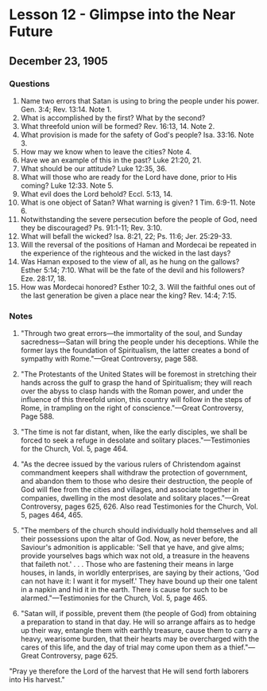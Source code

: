 # Lesson 12 - Glimpse into the Near Future

## December 23, 1905

### Questions

1. Name two errors that Satan is using to bring the people under his power. Gen. 3:4; Rev. 13:14. Note 1.
2. What is accomplished by the first? What by the second?
3. What threefold union will be formed? Rev. 16:13, 14. Note 2.
4. What provision is made for the safety of God's people? Isa. 33:16. Note 3.
5. How may we know when to leave the cities? Note 4.
6. Have we an example of this in the past? Luke 21:20, 21.
7. What should be our attitude? Luke 12:35, 36.
8. What will those who are ready for the Lord have done, prior to His coming? Luke 12:33. Note 5.
9. What evil does the Lord behold? Eccl. 5:13, 14.
10. What is one object of Satan? What warning is given? 1 Tim. 6:9-11. Note 6.
11. Notwithstanding the severe persecution before the people of God, need they be discouraged? Ps. 91:1-11; Rev. 3:10.
12. What will befall the wicked? Isa. 8:21, 22; Ps. 11:6; Jer. 25:29-33.
13. Will the reversal of the positions of Haman and Mordecai be repeated in the experience of the righteous and the wicked in the last days?
14. Was Haman exposed to the view of all, as he hung on the gallows? Esther 5:14; 7:10. What will be the fate of the devil and his followers? Eze. 28:17, 18.
15. How was Mordecai honored? Esther 10:2, 3. Will the faithful ones out of the last generation be given a place near the king? Rev. 14:4; 7:15.

### Notes

1. "Through two great errors—the immortality of the soul, and Sunday sacredness—Satan will bring the people under his deceptions. While the former lays the foundation of Spiritualism, the latter creates a bond of sympathy with Rome."—Great Controversy, page 588.

2. "The Protestants of the United States will be foremost in stretching their hands across the gulf to grasp the hand of Spiritualism; they will reach over the abyss to clasp hands with the Roman power, and under the influence of this threefold union, this country will follow in the steps of Rome, in trampling on the right of conscience."—Great Controversy, Page 588.

3. "The time is not far distant, when, like the early disciples, we shall be forced to seek a refuge in desolate and solitary places."—Testimonies for the Church, Vol. 5, page 464.

4. "As the decree issued by the various rulers of Christendom against commandment keepers shall withdraw the protection of government, and abandon them to those who desire their destruction, the people of God will flee from the cities and villages, and associate together in companies, dwelling in the most desolate and solitary places."—Great Controversy, pages 625, 626. Also read Testimonies for the Church, Vol. 5, pages 464, 465.

5. "The members of the church should individually hold themselves and all their possessions upon the altar of God. Now, as never before, the Saviour's admonition is applicable: 'Sell that ye have, and give alms; provide yourselves bags which wax not old, a treasure in the heavens that faileth not.' . . . Those who are fastening their means in large houses, in lands, in worldly enterprises, are saying by their actions, 'God can not have it: I want it for myself.' They have bound up their one talent in a napkin and hid it in the earth. There is cause for such to be alarmed."—Testimonies for the Church, Vol. 5, page 465.

6. "Satan will, if possible, prevent them (the people of God) from obtaining a preparation to stand in that day. He will so arrange affairs as to hedge up their way, entangle them with earthly treasure, cause them to carry a heavy, wearisome burden, that their hearts may be overcharged with the cares of this life, and the day of trial may come upon them as a thief."—Great Controversy, page 625.

"Pray ye therefore the Lord of the harvest that He will send forth laborers into His harvest."